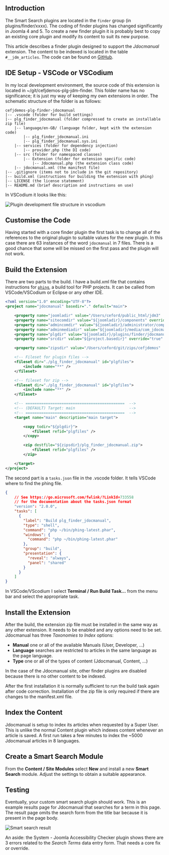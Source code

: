<!-- Filename: Creating_a_Smart_Search_plug-in / Display title: Example: Smart Search -->

## Introduction

The Smart Search plugins are located in the `finder` group (in plugins/finder/xxxx). The coding of finder plugins has changed significantly in Joomla 4 and 5. To create a new finder plugin it is probably best to copy an existing core plugin and modify its content to suit its new purpose.

This article describes a finder plugin designed to support the *Jdocmanual* extension. The content to be indexed is located in the table `#__jdm_articles`. The code can be found on [GitHub](https://github.com/ceford/cefjdemos-plg-finder-jdocmanual).

## IDE Setup - VSCode or VSCodium

In my local development environment, the source code of this extension is located in ~/git/cefjdemos-plg-jdm-finder. This folder name has no significance; it is just my way of keeping my own extensions in order. The schematic structure of the folder is as follows:

```
cefjdemos-plg-finder-jdocmanual
|-- .vscode (folder for build settings)
|-- plg_finder_jdocmanual (folder compressed to create an installable zip file)
    |-- language/en-GB/ (language folder, kept with the extension code)
        |-- plg_finder_jdocmanual.ini
        |-- plg_finder_jdocmanual.sys.ini
    |-- services (folder for dependency injection)
        |-- provider.php (the DI code)
    |-- src (folder for namespaced classes)
        |-- Extension (folder for extension specific code)
            |-- Jdocmanual.php (the extension class code)
    |-- jdocmanual.xml (the manifest file)
|-- .gitignore (items not to include in the git repository)
|-- build.xml (instructions for building the extension with phing)
|-- LICENSE (the license statement)
|-- README.md (brief description and instructions on use)
```

In VSCodium it looks like this:

![Plugin development file structure in vscodium](../../../en/images/plugins/jdocmanual-vscodium.png)

## Customise the Code

Having started with a core finder plugin the first task is to change all of the references to the original plugin to suitable values for the new plugin. In this case there are 63 instances of the word `jdocmanual` in 7 files. There is a good chance that some will be missed on the first pass and the plugin will not work.

## Build the Extension

There are two parts to the build. I have a build.xml file that contains instructions for [`phing`](https://www.phing.info/), a build tool for PHP projects. It can be called from VSCode/VSCodium or Eclipse or any other IDE.

```xml
<?xml version="1.0" encoding="UTF-8"?>
<project name="jdocmanual" basedir="." default="main">

    <property name="joomladir" value="/Users/ceford/public_html/jdm3"  override="true" />
    <property name="sitecomdir" value="${joomladir}/components" override="true" />
    <property name="admincomdir" value="${joomladir}/administrator/components" override="true" />
    <property name="adminmediadir" value="${joomladir}/media/com_jdocmanual" override="true" />
    <property name="plgdir" value="${joomladir}/plugins/finder/jdocmanual" override="true" />
    <property name="srcdir" value="${project.basedir}" override="true" />

    <property name="zipsdir" value="/Users/ceford/git/zips/cefjdemos"  override="true" />

    <!-- Fileset for plugin files -->
	<fileset dir="./plg_finder_jdocmanual" id="plgfiles">
        <include name="**" />
	</fileset>

	<!-- fileset for zip -->
	<fileset dir="./plg_finder_jdocmanual" id="plgfiles">
        <include name="**" />
	</fileset>

    <!-- ============================================  -->
    <!-- (DEFAULT) Target: main                        -->
    <!-- ============================================  -->
    <target name="main" description="main target">

        <copy todir="${plgdir}">
            <fileset refid="plgfiles" />
        </copy>

        <zip destfile="${zipsdir}/plg_finder_jdocmanual.zip">
            <fileset refid="plgfiles" />
        </zip>

    </target>
</project>
```

The second part is a `tasks.json` file in the .vscode folder. It tells VSCode where to find the phing file.

```json
{
	// See https://go.microsoft.com/fwlink/?LinkId=733558
	// for the documentation about the tasks.json format
	"version": "2.0.0",
	"tasks": [
	  {
		"label": "Build plg_finder_jdocmanual",
		"type": "shell",
		"command": "php ~/bin/phing-latest.phar",
		"windows": {
		  "command": "php ~/bin/phing-latest.phar"
		},
		"group": "build",
		"presentation": {
		  "reveal": "always",
		  "panel": "shared"
		}
	  }
	]
}
```

In VSCode/VScodium I select **Terminal / Run Build Task...** from the menu bar and select the appropriate task.

## Install the Extension

After the build, the extension zip file must be installed in the same way as any other extension. It needs to be enabled and any options need to be set. Jdocmanual has three *Taxonomies to Index* options:

- **Manual** one or all of the available Manuals (User, Developer, ...)
- **Language** searches are restricted to articles in the same language as the page language.
- **Type** one or all of the types of content (Jdocmanual, Content, ...)

In the case of the Jdocmanual site, other finder plugins are disabled because there is no other content to be indexed.

After the first installation it is normally sufficient to run the build task again after code correction. Installation of the zip file is only required if there are changes to the manifest.xml file.

## Index the Content

Jdocmanual is setup to index its articles when requested by a Super User. This is unlike the normal Content plugin which indexes content whenever an article is saved. A first run takes a few minutes to index the ~5000 Jdocmanual articles in 8 languages.

## Create a Smart Search Module

From the **Content / Site Modules** select **New** and install a new **Smart Search** module. Adjust the settings to obtain a suitable appearance.

## Testing

Eventually, your custom smart search plugin should work. This is an example results page for Jdocmanual that searches for a term in this page. The result page omits the search form from the title bar because it is present in the page body.

![Smart search result](../../../en/images/plugins/jdocmanual-search-result.png)

An aside: the System - Joomla Accessibility Checker plugin shows there are 3 errors related to the *Search Terms* data entry form. That needs a core fix or override.

